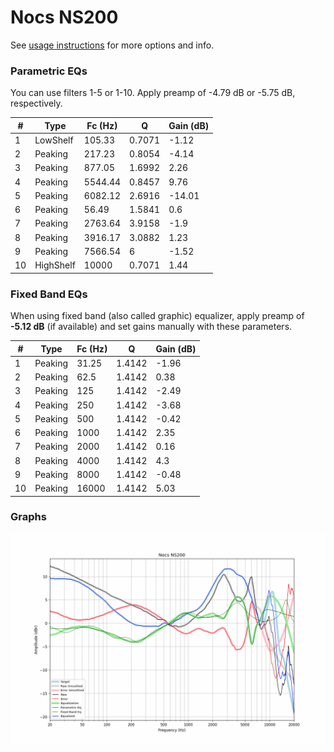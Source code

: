 # Nocs NS200
See [usage instructions](https://github.com/jaakkopasanen/AutoEq#usage) for more options and info.

### Parametric EQs
You can use filters 1-5 or 1-10. Apply preamp of -4.79 dB or -5.75 dB, respectively.

|   # | Type      |   Fc (Hz) |      Q |   Gain (dB) |
|-----|-----------|-----------|--------|-------------|
|   1 | LowShelf  |    105.33 | 0.7071 |       -1.12 |
|   2 | Peaking   |    217.23 | 0.8054 |       -4.14 |
|   3 | Peaking   |    877.05 | 1.6992 |        2.26 |
|   4 | Peaking   |   5544.44 | 0.8457 |        9.76 |
|   5 | Peaking   |   6082.12 | 2.6916 |      -14.01 |
|   6 | Peaking   |     56.49 | 1.5841 |        0.6  |
|   7 | Peaking   |   2763.64 | 3.9158 |       -1.9  |
|   8 | Peaking   |   3916.17 | 3.0882 |        1.23 |
|   9 | Peaking   |   7566.54 | 6      |       -1.52 |
|  10 | HighShelf |  10000    | 0.7071 |        1.44 |

### Fixed Band EQs
When using fixed band (also called graphic) equalizer, apply preamp of **-5.12 dB** (if available) and set gains manually with these parameters.

|   # | Type    |   Fc (Hz) |      Q |   Gain (dB) |
|-----|---------|-----------|--------|-------------|
|   1 | Peaking |     31.25 | 1.4142 |       -1.96 |
|   2 | Peaking |     62.5  | 1.4142 |        0.38 |
|   3 | Peaking |    125    | 1.4142 |       -2.49 |
|   4 | Peaking |    250    | 1.4142 |       -3.68 |
|   5 | Peaking |    500    | 1.4142 |       -0.42 |
|   6 | Peaking |   1000    | 1.4142 |        2.35 |
|   7 | Peaking |   2000    | 1.4142 |        0.16 |
|   8 | Peaking |   4000    | 1.4142 |        4.3  |
|   9 | Peaking |   8000    | 1.4142 |       -0.48 |
|  10 | Peaking |  16000    | 1.4142 |        5.03 |

### Graphs
![](./Nocs%20NS200.png)
